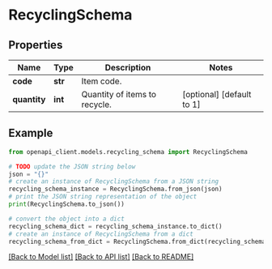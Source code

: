 # RecyclingSchema


## Properties

Name | Type | Description | Notes
------------ | ------------- | ------------- | -------------
**code** | **str** | Item code. | 
**quantity** | **int** | Quantity of items to recycle. | [optional] [default to 1]

## Example

```python
from openapi_client.models.recycling_schema import RecyclingSchema

# TODO update the JSON string below
json = "{}"
# create an instance of RecyclingSchema from a JSON string
recycling_schema_instance = RecyclingSchema.from_json(json)
# print the JSON string representation of the object
print(RecyclingSchema.to_json())

# convert the object into a dict
recycling_schema_dict = recycling_schema_instance.to_dict()
# create an instance of RecyclingSchema from a dict
recycling_schema_from_dict = RecyclingSchema.from_dict(recycling_schema_dict)
```
[[Back to Model list]](../README.md#documentation-for-models) [[Back to API list]](../README.md#documentation-for-api-endpoints) [[Back to README]](../README.md)


